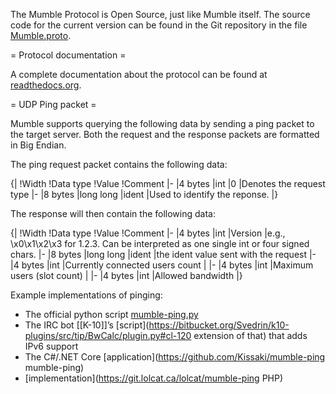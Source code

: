 The Mumble Protocol is Open Source, just like Mumble itself. The source code for the current version can be found in the Git repository in the file  [Mumble.proto](https://github.com/mumble-voip/mumble/blob/master/src/Mumble.proto).

= Protocol documentation =

A complete documentation about the protocol can be found at 
 [readthedocs.org](https://mumble-protocol.readthedocs.org/en/latest/).

= UDP Ping packet =

Mumble supports querying the following data by sending a ping packet to the target server. Both the request and the response packets are formatted in Big Endian.

The ping request packet contains the following data:

{|
!Width
!Data type
!Value
!Comment
|-
|4 bytes
|int
|0
|Denotes the request type
|-
|8 bytes
|long long
|ident
|Used to identify the reponse.
|}


The response will then contain the following data:

{|
!Width
!Data type
!Value
!Comment
|-
|4 bytes
|int
|Version
|e.g., \x0\x1\x2\x3 for 1.2.3. Can be interpreted as one single int or four signed chars.
|-
|8 bytes
|long long
|ident
|the ident value sent with the request
|-
|4 bytes
|int
|Currently connected users count
|
|-
|4 bytes
|int
|Maximum users (slot count)
|
|-
|4 bytes
|int
|Allowed bandwidth
|}

Example implementations of pinging:

* The official python script  [mumble-ping.py](https://raw.githubusercontent.com/mumble-voip/mumble-scripts/master/Non-RPC/mumble-ping.py)
* The IRC bot [[K-10]]’s  [script](https://bitbucket.org/Svedrin/k10-plugins/src/tip/BwCalc/plugin.py#cl-120 extension of that) that adds IPv6 support
* The C#/.NET Core  [application](https://github.com/Kissaki/mumble-ping mumble-ping)
*  [implementation](https://git.lolcat.ca/lolcat/mumble-ping PHP)



